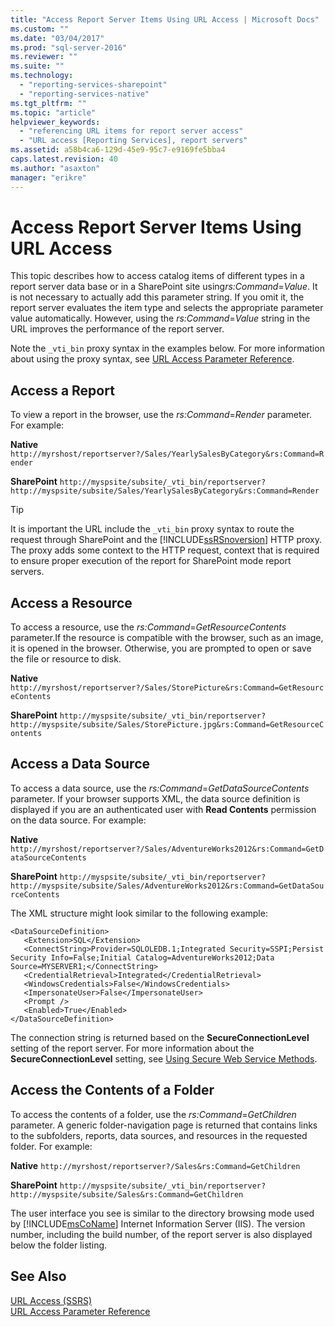 ```yaml
---
title: "Access Report Server Items Using URL Access | Microsoft Docs"
ms.custom: ""
ms.date: "03/04/2017"
ms.prod: "sql-server-2016"
ms.reviewer: ""
ms.suite: ""
ms.technology: 
  - "reporting-services-sharepoint"
  - "reporting-services-native"
ms.tgt_pltfrm: ""
ms.topic: "article"
helpviewer_keywords: 
  - "referencing URL items for report server access"
  - "URL access [Reporting Services], report servers"
ms.assetid: a58b4ca6-129d-45e9-95c7-e9169fe5bba4
caps.latest.revision: 40
ms.author: "asaxton"
manager: "erikre"
---
```

# Access Report Server Items Using URL Access
  This topic describes how to access catalog items of different types in a report server data base or in a SharePoint site using*rs:Command*=*Value*. It is not necessary to actually add this parameter string. If you omit it, the report server evaluates the item type and selects the appropriate parameter value automatically. However, using the *rs:Command*=*Value* string in the URL improves the performance of the report server.  
  
 Note the `_vti_bin` proxy syntax in the examples below. For more information about using the proxy syntax, see [URL Access Parameter Reference](../reporting-services/url-access-parameter-reference.md).  
  
## Access a Report  
 To view a report in the browser, use the *rs:Command*=*Render* parameter. For example:  
  
 **Native** `http://myrshost/reportserver?/Sales/YearlySalesByCategory&rs:Command=Render`  
  
 **SharePoint** `http://myspsite/subsite/_vti_bin/reportserver?http://myspsite/subsite/Sales/YearlySalesByCategory&rs:Command=Render`  
  
> [!TIP]  
>  It is important the URL include the `_vti_bin` proxy syntax to route the request through SharePoint and the [!INCLUDE[ssRSnoversion](../advanced-analytics/r-services/includes/ssrsnoversion-md.md)] HTTP proxy. The proxy adds some context to the HTTP request, context that is required to ensure proper execution of the report for SharePoint mode report servers.  
  
## Access a Resource  
 To access a resource, use the *rs:Command*=*GetResourceContents* parameter.If the resource is compatible with the browser, such as an image, it is opened in the browser. Otherwise, you are prompted to open or save the file or resource to disk.  
  
 **Native** `http://myrshost/reportserver?/Sales/StorePicture&rs:Command=GetResourceContents`  
  
 **SharePoint** `http://myspsite/subsite/_vti_bin/reportserver?http://myspsite/subsite/Sales/StorePicture.jpg&rs:Command=GetResourceContents`  
  
## Access a Data Source  
 To access a data source, use the *rs:Command*=*GetDataSourceContents* parameter. If your browser supports XML, the data source definition is displayed if you are an authenticated user with **Read Contents** permission on the data source. For example:  
  
 **Native** `http://myrshost/reportserver?/Sales/AdventureWorks2012&rs:Command=GetDataSourceContents`  
  
 **SharePoint** `http://myspsite/subsite/_vti_bin/reportserver?http://myspsite/subsite/Sales/AdventureWorks2012&rs:Command=GetDataSourceContents`  
  
 The XML structure might look similar to the following example:  
  
```  
<DataSourceDefinition>  
   <Extension>SQL</Extension>  
   <ConnectString>Provider=SQLOLEDB.1;Integrated Security=SSPI;Persist Security Info=False;Initial Catalog=AdventureWorks2012;Data Source=MYSERVER1;</ConnectString>  
   <CredentialRetrieval>Integrated</CredentialRetrieval>  
   <WindowsCredentials>False</WindowsCredentials>  
   <ImpersonateUser>False</ImpersonateUser>  
   <Prompt />  
   <Enabled>True</Enabled>  
</DataSourceDefinition>  
```  
  
 The connection string is returned based on the **SecureConnectionLevel** setting of the report server. For more information about the **SecureConnectionLevel** setting, see [Using Secure Web Service Methods](../reporting-services/report-server-web-service/net-framework/using-secure-web-service-methods.md).  
  
## Access the Contents of a Folder  
 To access the contents of a folder, use the *rs:Command*=*GetChildren* parameter. A generic folder-navigation page is returned that contains links to the subfolders, reports, data sources, and resources in the requested folder. For example:  
  
 **Native** `http://myrshost/reportserver?/Sales&rs:Command=GetChildren`  
  
 **SharePoint** `http://myspsite/subsite/_vti_bin/reportserver?http://myspsite/subsite/Sales&rs:Command=GetChildren`  
  
 The user interface you see is similar to the directory browsing mode used by [!INCLUDE[msCoName](../advanced-analytics/r-services/tutorials/includes/msconame-md.md)] Internet Information Server (IIS). The version number, including the build number, of the report server is also displayed below the folder listing.  
  
## See Also  
 [URL Access &#40;SSRS&#41;](../reporting-services/url-access-ssrs.md)   
 [URL Access Parameter Reference](../reporting-services/url-access-parameter-reference.md)  
  
  